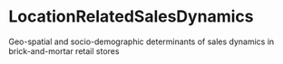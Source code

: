 # LocationRelatedSalesDynamics
Geo-spatial and socio-demographic determinants of sales dynamics in brick-and-mortar retail stores

